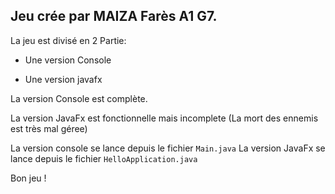 ## Jeu crée par MAIZA Farès A1 G7.

La jeu est divisé en 2 Partie:

- Une version Console

- Une version javafx

La version Console est complète.

La version JavaFx est fonctionnelle mais incomplete (La mort des ennemis est très mal géree)

La version console se lance depuis le fichier `Main.java`
La version JavaFx se lance depuis le fichier `HelloApplication.java`

Bon jeu !